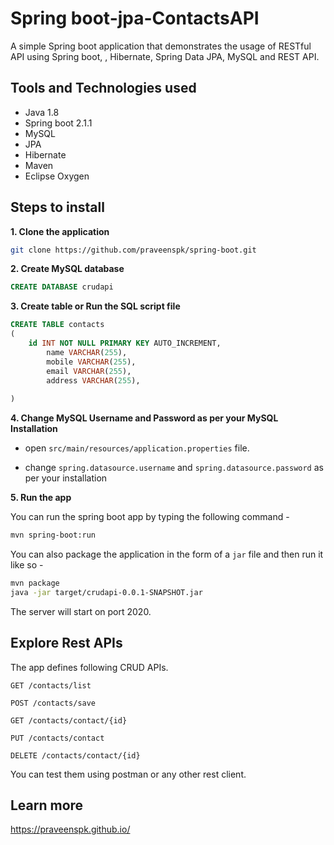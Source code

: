 # Spring boot-jpa-ContactsAPI

A simple Spring boot application that demonstrates the usage of RESTful API using Spring boot, , Hibernate, Spring Data JPA, MySQL and REST API. 

## Tools and Technologies used

* Java 1.8
* Spring boot 2.1.1
* MySQL
* JPA
* Hibernate
* Maven
* Eclipse Oxygen

## Steps to install

**1. Clone the application**

```bash
git clone https://github.com/praveenspk/spring-boot.git
```

**2. Create MySQL database**

```sql
CREATE DATABASE crudapi
```
	
**3. Create table or Run the SQL script file**

```sql
CREATE TABLE contacts
(
	id INT NOT NULL PRIMARY KEY AUTO_INCREMENT,
    	name VARCHAR(255),
    	mobile VARCHAR(255),
    	email VARCHAR(255),
    	address VARCHAR(255),
    	
)
```
	
**4. Change MySQL Username and Password as per your MySQL Installation**
	
+ open `src/main/resources/application.properties` file.

+ change `spring.datasource.username` and `spring.datasource.password` as per your installation
	
**5. Run the app**

You can run the spring boot app by typing the following command -

```bash
mvn spring-boot:run
```

You can also package the application in the form of a `jar` file and then run it like so -

```bash
mvn package
java -jar target/crudapi-0.0.1-SNAPSHOT.jar
```

The server will start on port 2020.
	
## Explore Rest APIs

The app defines following CRUD APIs.

    GET /contacts/list
    
    POST /contacts/save
    
    GET /contacts/contact/{id}
    
    PUT /contacts/contact
    
    DELETE /contacts/contact/{id}

You can test them using postman or any other rest client.



## Learn more
https://praveenspk.github.io/





